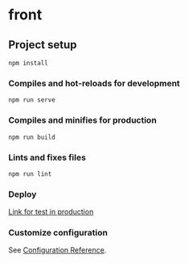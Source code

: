 # front

## Project setup
```
npm install
```

### Compiles and hot-reloads for development
```
npm run serve
```

### Compiles and minifies for production
```
npm run build
```

### Lints and fixes files
```
npm run lint
```

### Deploy
[Link for test in production](https://objective-heyrovsky-8c6421.netlify.app/)

### Customize configuration
See [Configuration Reference](https://cli.vuejs.org/config/).
